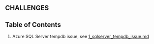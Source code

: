 ## CHALLENGES 
## Table of Contents
1. Azure SQL Server tempdb issue, see [1_sqlserver_tempdb_issue.md](./1_sqlserver_tempdb_issue.md)
